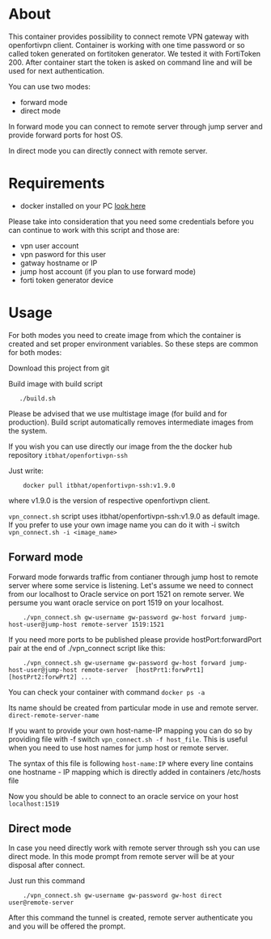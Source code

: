 # About

This container provides possibility to connect remote VPN gateway with openfortivpn client. Container is working with one time password or so called token generated on fortitoken generator. We tested it with FortiToken 200. After container start the token is asked on command line and will be used for next authentication.

You can use two modes:

- forward mode
- direct mode

In forward mode you can connect to remote server through jump server and provide forward ports for host OS.

In direct mode you can directly connect with remote server.

# Requirements

- docker installed on your PC [look here](https://docs.docker.com/install/)

Please take into consideration that you need some credentials before you can continue to work with this script and those are:

- vpn user account
- vpn pasword for this user
- gatway hostname or IP
- jump host account (if you plan to use forward mode)
- forti token generator device

# Usage

For both modes you need to create image from which the container is created and set proper environment variables. So these steps are common for both modes:

Download this project from git

Build image with build script

```
   ./build.sh
```

Please be advised that we use multistage image (for build and for production). Build script automatically removes intermediate images from the system.

If you wish you can use directly our image from the the docker hub repository `itbhat/openfortivpn-ssh`

Just write:

```
    docker pull itbhat/openfortivpn-ssh:v1.9.0
```
where v1.9.0 is the version of respective openfortivpn client.

`vpn_connect.sh` script uses itbhat/openfortivpn-ssh:v1.9.0 as default image.
If you prefer to use your own image name you can do it with -i switch
`vpn_connect.sh -i <image_name>`

## Forward mode

Forward mode forwards traffic from contianer through jump host to remote server where some service is listening. Let's assume we need to connect from our localhost to Oracle service on port 1521 on remote server.
We persume you want oracle service on port 1519 on your localhost.

```
    ./vpn_connect.sh gw-username gw-password gw-host forward jump-host-user@jump-host remote-server 1519:1521
```

If you need more ports to be published please provide hostPort:forwardPort pair at the end of ./vpn_connect script like this:

```
    ./vpn_connect.sh gw-username gw-password gw-host forward jump-host-user@jump-host remote-server  [hostPrt1:forwPrt1][hostPrt2:forwPrt2] ...
```

You can check your container with command ``docker ps -a``

Its name should be created from particular mode in use and remote server.
`direct-remote-server-name`

If you want to provide your own host-name-IP mapping you can do so by providing file with -f switch `vpn_connect.sh -f host_file`.
This is useful when you need to use host names for jump host or remote server.

The syntax of this file is following
`host-name:IP`
where every line contains one hostname - IP mapping which is directly added in containers /etc/hosts file

Now you should be able to connect to an oracle service on your host ``localhost:1519``

## Direct mode

In case you need directly work with remote server through ssh you can use direct mode. In this mode prompt from remote server will be at your disposal after connect.

Just run this command

```
    ./vpn_connect.sh gw-username gw-password gw-host direct user@remote-server
```

After this command the tunnel is created, remote server authenticate you and you will be offered the prompt.
